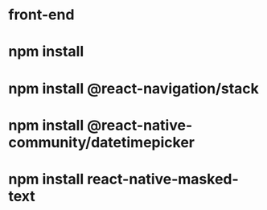 # front-end
# npm install
# npm install @react-navigation/stack
# npm install @react-native-community/datetimepicker
# npm install react-native-masked-text
